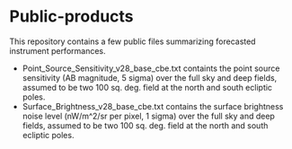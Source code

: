 # Public-products

This repository contains a few public files summarizing forecasted instrument performances.

- Point_Source_Sensitivity_v28_base_cbe.txt containts the point source sensitivity (AB magnitude, 5 sigma) over the full sky and deep fields, assumed to be two 100 sq. deg. field at the north and south ecliptic poles.
- Surface_Brightness_v28_base_cbe.txt contains the surface  brightness noise level (nW/m^2/sr per pixel, 1 sigma) over the full sky and deep fields, assumed to be two 100 sq. deg. field at the north and south ecliptic poles. 
